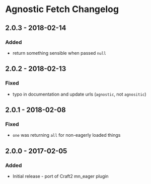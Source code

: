 # Agnostic Fetch Changelog

## 2.0.3 - 2018-02-14
### Added
- return something sensible when passed `null`

## 2.0.2 - 2018-02-13
### Fixed
- typo in documentation and update urls (`agnostic`, not `agnositic`)

## 2.0.1 - 2018-02-08
### Fixed
- `one` was returning `all` for non-eagerly loaded things

## 2.0.0 - 2017-02-05
### Added
- Initial release - port of Craft2 mn_eager plugin
